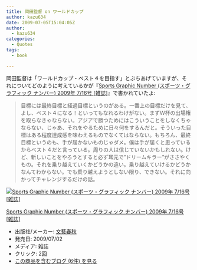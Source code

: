 ```yaml
---
title: 岡田監督 on ワールドカップ
author: kazu634
date: 2009-07-05T15:04:05Z
author:
  - kazu634
categories:
  - Quotes
tags:
  - book

---
```

<div class="section">
<p>
    岡田監督は「ワールドカップ・ベスト４を目指す」とぶちあげていますが、それについてどのように考えているかが『<a href="http://d.hatena.ne.jp/asin/B002EA8QAA" onclick="__gaTracker('send', 'event', 'outbound-article', 'http://d.hatena.ne.jp/asin/B002EA8QAA', 'Sports Graphic Number (スポーツ・グラフィック ナンバー) 2009年 7/16号 [雑誌]');">Sports Graphic Number (スポーツ・グラフィック ナンバー) 2009年 7/16号 [雑誌]</a>』で書かれていたよ:
</p>
  
<blockquote>
<p>
      目標には最終目標と経過目標というのがある。一番上の目標だけを見て、よし、ベスト４になる！といってもなれるわけがない。まずＷ杯の出場権を取らなきゃならない。アジアで勝つためにはこういうことをしなくちゃならない、じゃあ、それをやるために日々何をするんだと。そういった目標はある程度達成感を味わえるものでなくてはならない。もちろん、最終目標というのも、手が届かないものじゃダメ。僕は手が届くと思っているからベスト４だと言っている。周りの人は信じていないかもしれない。けど、新しいことをやろうとすると必ず耳元で&#8221;ドリームキラー&#8221;がささやくもの。それを乗り越えていくかどうかの違い。乗り越えていけるかどうかなんてわからない。でも乗り越えようとしない限り、できない。それに向かってチャレンジするだけの話。
</p>
</blockquote>
  
<div class="hatena-asin-detail">
<a href="http://www.amazon.co.jp/dp/B002EA8QAA/?tag=hatena_st1-22&ascsubtag=d-7ibv" onclick="__gaTracker('send', 'event', 'outbound-article', 'http://www.amazon.co.jp/dp/B002EA8QAA/?tag=hatena_st1-22&ascsubtag=d-7ibv', '');"><img src="https://images-na.ssl-images-amazon.com/images/I/51IT7ab5ogL._SL160_.jpg" class="hatena-asin-detail-image" alt="Sports Graphic Number (スポーツ・グラフィック ナンバー) 2009年 7/16号 [雑誌]" title="Sports Graphic Number (スポーツ・グラフィック ナンバー) 2009年 7/16号 [雑誌]" /></a></p> 
    
<div class="hatena-asin-detail-info">
<p class="hatena-asin-detail-title">
<a href="http://www.amazon.co.jp/dp/B002EA8QAA/?tag=hatena_st1-22&ascsubtag=d-7ibv" onclick="__gaTracker('send', 'event', 'outbound-article', 'http://www.amazon.co.jp/dp/B002EA8QAA/?tag=hatena_st1-22&ascsubtag=d-7ibv', 'Sports Graphic Number (スポーツ・グラフィック ナンバー) 2009年 7/16号 [雑誌]');">Sports Graphic Number (スポーツ・グラフィック ナンバー) 2009年 7/16号 [雑誌]</a>
</p>
      
<ul>
<li>
<span class="hatena-asin-detail-label">出版社/メーカー:</span> <a href="http://d.hatena.ne.jp/keyword/%CA%B8%E9%BA%BD%D5%BD%A9" onclick="__gaTracker('send', 'event', 'outbound-article', 'http://d.hatena.ne.jp/keyword/%CA%B8%E9%BA%BD%D5%BD%A9', '文藝春秋');" class="keyword">文藝春秋</a>
</li>
<li>
<span class="hatena-asin-detail-label">発売日:</span> 2009/07/02
</li>
<li>
<span class="hatena-asin-detail-label">メディア:</span> 雑誌
</li>
<li>
<span class="hatena-asin-detail-label">クリック</span>: 2回
</li>
<li>
<a href="http://d.hatena.ne.jp/asin/B002EA8QAA" onclick="__gaTracker('send', 'event', 'outbound-article', 'http://d.hatena.ne.jp/asin/B002EA8QAA', 'この商品を含むブログ (6件) を見る');" target="_blank">この商品を含むブログ (6件) を見る</a>
</li>
</ul>
</div>
    
<div class="hatena-asin-detail-foot">
</div>
</div>
</div>
